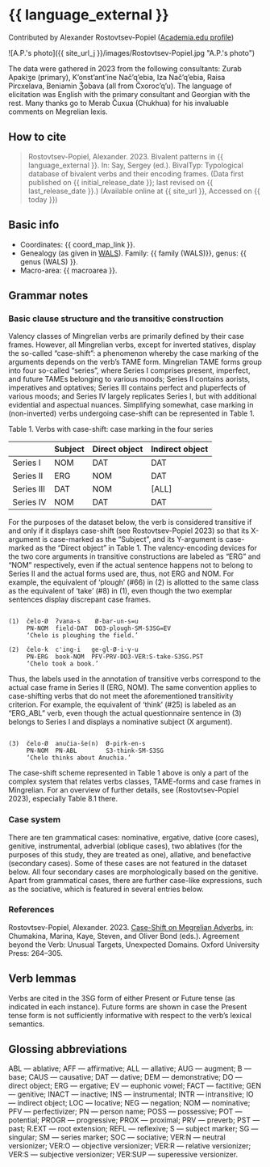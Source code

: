 # {{ language_external }}
Contributed by Alexander Rostovtsev-Popiel ([Academia.edu profile](https://uni-mainz.academia.edu/AlexPopiel))

![A.P.'s photo]({{ site_url_j }}/images/Rostovtsev-Popiel.jpg "A.P.'s photo")

The data were gathered in 2023 from the following consultants: Zurab Apakiʒe (primary), K’onst’ant’ine Nač’q’ebia, Iza Nač’q’ebia, Raisa Pircxelava, Beniamin Ǯobava (all from Čxoroc’q’u). The language of elicitation was English with the primary consultant and Georgian with the rest. Many thanks go to Merab Čuxua (Chukhua) for his invaluable comments on Megrelian lexis.

## How to cite
> Rostovtsev-Popiel, Alexander. 2023. Bivalent patterns in {{ language_external }}. 
> In: Say, Sergey (ed.). BivalTyp: 
> Typological database of bivalent verbs and their encoding frames. 
> (Data first published on {{ initial_release_date }}; last revised on {{ last_release_date }}.) 
> (Available online at {{ site_url }}, Accessed on {{ today }})

## Basic info
- Coordinates: {{ coord_map_link }}.
- Genealogy (as given in [WALS](https://wals.info/)). Family: {{ family (WALS)}}, genus: {{ genus (WALS) }}.
- Macro-area: {{ macroarea }}.

## Grammar notes

### Basic clause structure and the transitive construction

Valency classes of Mingrelian verbs are primarily defined by their case frames. However, all Mingrelian verbs, except for inverted statives, display the so-called “case-shift”: a phenomenon whereby the case marking of the arguments depends on the verb’s TAME form. Mingrelian TAME forms group into four so-called “series”, where Series I comprises present, imperfect, and future TAMEs belonging to various moods; Series II contains aorists, imperatives and optatives; Series III contains perfect and pluperfects of various moods; and Series IV largely replicates Series I, but with additional evidential and aspectual nuances. Simplifying somewhat, case marking in (non-inverted) verbs undergoing case-shift can be represented in Table 1.

Table 1. Verbs with case-shift: case marking in the four series

<div class="before-table"></div>

|            | Subject | Direct object | Indirect object |
| ---------- | ------- | ------------- | --------------- |
| Series I   | NOM     | DAT           | DAT             |
| Series II  | ERG     | NOM           | DAT             |
| Series III | DAT     | NOM           | [ALL]           |
| Series IV  | NOM     | DAT           | DAT             |

For the purposes of the dataset below, the verb is considered transitive if and only if it displays case-shift (see Rostovtsev-Popiel 2023) so that its X-argument is case-marked as the “Subject”, and its Y-argument is case-marked as the “Direct object” in Table 1. The valency-encoding devices for the two core arguments in transitive constructions are labeled as “ERG” and “NOM” respectively, even if the actual sentence happens not to belong to Series II and the actual forms used are, thus, not ERG and NOM. For example, the equivalent of ‘plough’ (#66) in (2) is allotted to the same class as the equivalent of ‘take’ (#8) in (1), even though the two exemplar sentences display discrepant case frames.

```

(1)  čelo-Ø  ʔvana-s    Ø-bar-un-s=u
     PN-NOM  field-DAT  DO3-plough-SM-S3SG=EV
     ‘Chelo is ploughing the field.’

(2)  čelo-k  c'ing-i   ge-gl-Ø-i-γ-u
     PN-ERG  book-NOM  PFV-PRV-DO3-VER:S-take-S3SG.PST
     ‘Chelo took a book.’

```

Thus, the labels used in the annotation of transitive verbs correspond to the actual case frame in Series II (ERG, NOM). The same convention applies to case-shifting verbs that do not meet the aforementioned transitivity criterion. For example, the equivalent of ‘think’ (#25) is labeled as an “ERG_ABL” verb, even though the actual questionnaire sentence in (3) belongs to Series I and displays a nominative subject (X argument).

```

(3)  čelo-Ø  anučia-še(n)  Ø-pirk-en-s
     PN-NOM  PN-ABL        S3-think-SM-S3SG
     ‘Chelo thinks about Anuchia.’

```

The case-shift scheme represented in Table 1 above is only a part of the complex system that relates verbs classes, TAME-forms and case frames in Mingrelian. For an overview of further details, see (Rostovtsev-Popiel 2023), especially Table 8.1 there.

### Case system

There are ten grammatical cases: nominative, ergative, dative (core cases), genitive, instrumental, adverbial (oblique cases), two ablatives (for the purposes of this study, they are treated as one), allative, and benefactive (secondary cases). Some of these cases are not featured in the dataset below. All four secondary cases are morphologically based on the genitive. Apart from grammatical cases, there are further case-like expressions, such as the sociative, which is featured in several entries below.

### References
Rostovtsev-Popiel, Alexander. 2023. [Case-Shift on Megrelian Adverbs](https://academic.oup.com/book/55286/chapter/428698641), in: Chumakina, Marina, Kaye, Steven, and Oliver Bond (eds.). Agreement beyond the Verb: Unusual Targets, Unexpected Domains. Oxford University Press: 264–305.

## Verb lemmas

Verbs are cited in the 3SG form of either Present or Future tense (as indicated in each instance). Future forms are shown in case the Present tense form is not sufficiently informative with respect to the verb’s lexical semantics.

## Glossing abbreviations

ABL — ablative; AFF — affirmative; ALL — allative; AUG — augment; B — base; CAUS — causative; DAT — dative; DEM — demonstrative; DO — direct object; ERG — ergative; EV — euphonic vowel; FACT — factitive; GEN — genitive; INACT — inactive; INS — instrumental; INTR — intransitive; IO — indirect object; LOC — locative; NEG — negation; NOM — nominative; PFV — perfectivizer; PN — person name; POSS — possessive; POT — potential; PROGR — progressive; PROX — proximal; PRV — preverb; PST — past; R.EXT — root extension; REFL — reflexive; S — subject marker; SG — singular; SM — series marker; SOC — sociative; VER:N — neutral versionizer; VER:O — objective versionizer; VER:R — relative versionizer; VER:S — subjective versionizer; VER:SUP — superessive versionizer.
